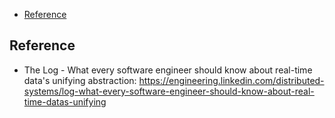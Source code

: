 
- [Reference](#reference)


## Reference
- The Log - What every software engineer should know about real-time data's unifying abstraction: https://engineering.linkedin.com/distributed-systems/log-what-every-software-engineer-should-know-about-real-time-datas-unifying
